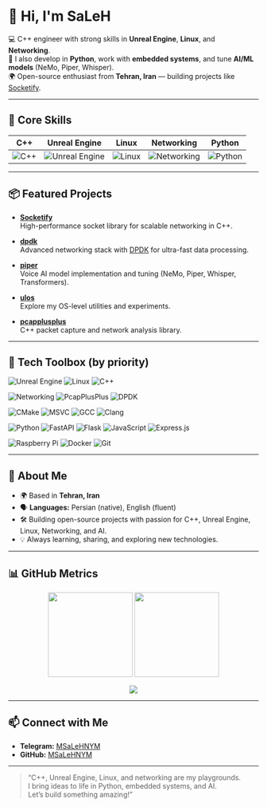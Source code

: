 # 👋 Hi, I'm SaLeH

💻 C++ engineer with strong skills in **Unreal Engine**, **Linux**, and **Networking**.  
🐍 I also develop in **Python**, work with **embedded systems**, and tune **AI/ML models** (NeMo, Piper, Whisper).  
🌍 Open-source enthusiast from **Tehran, Iran** — building projects like [Socketify](https://github.com/MSaLeHNYM/Socketify).  

---

## 🚀 Core Skills

| C++ | Unreal Engine | Linux | Networking | Python |
| :--: | :--: | :--: | :--: | :--: |
| ![C++](https://img.shields.io/badge/-C++-00599C?logo=cplusplus&logoColor=white) | ![Unreal Engine](https://img.shields.io/badge/-Unreal%20Engine-313131?logo=unrealengine&logoColor=white) | ![Linux](https://img.shields.io/badge/-Linux-FCC624?logo=linux&logoColor=black) | ![Networking](https://img.shields.io/badge/-Networking-2C8EBB?logo=wireshark&logoColor=white) | ![Python](https://img.shields.io/badge/-Python-3776AB?logo=python&logoColor=white) |

---

## 📦 Featured Projects

- [**Socketify**](https://github.com/MSaLeHNYM/Socketify)  
  High-performance socket library for scalable networking in C++.

- [**dpdk**](https://github.com/MSaLeHNYM/dpdk)  
  Advanced networking stack with [DPDK](https://www.dpdk.org/) for ultra-fast data processing.

- [**piper**](https://github.com/MSaLeHNYM/piper)  
  Voice AI model implementation and tuning (NeMo, Piper, Whisper, Transformers).

- [**ulos**](https://github.com/MSaLeHNYM/ulos)  
  Explore my OS-level utilities and experiments.

- [**pcapplusplus**](https://github.com/seladb/PcapPlusPlus)  
  C++ packet capture and network analysis library.

---

## 🧰 Tech Toolbox (by priority)

<!-- Core -->
![Unreal Engine](https://img.shields.io/badge/-Unreal%20Engine-0E1128?style=for-the-badge&logo=unrealengine&logoColor=white)
![Linux](https://img.shields.io/badge/-Linux-FCC624?style=for-the-badge&logo=linux&logoColor=000)
![C++](https://img.shields.io/badge/-C++-00599C?style=for-the-badge&logo=cplusplus&logoColor=white)

<!-- Networking -->
![Networking](https://img.shields.io/badge/-Networking-2C8EBB?style=for-the-badge&logo=wireshark&logoColor=white)
![PcapPlusPlus](https://img.shields.io/badge/-PcapPlusPlus-00599C?style=for-the-badge&logo=c%2B%2B&logoColor=white)
![DPDK](https://img.shields.io/badge/-DPDK-CC0000?style=for-the-badge)

<!-- Build & Toolchain -->
![CMake](https://img.shields.io/badge/-CMake-064F8C?style=for-the-badge&logo=cmake&logoColor=white)
![MSVC](https://img.shields.io/badge/-MSVC-0078D7?style=for-the-badge&logo=visualstudio&logoColor=white)
![GCC](https://img.shields.io/badge/-GCC-333333?style=for-the-badge&logo=gnu&logoColor=white)
![Clang](https://img.shields.io/badge/-Clang-262626?style=for-the-badge)

<!-- Backend & Scripting -->
![Python](https://img.shields.io/badge/-Python-3776AB?style=for-the-badge&logo=python&logoColor=white)
![FastAPI](https://img.shields.io/badge/-FastAPI-009688?style=for-the-badge&logo=fastapi&logoColor=white)
![Flask](https://img.shields.io/badge/-Flask-000000?style=for-the-badge&logo=flask&logoColor=white)
![JavaScript](https://img.shields.io/badge/-JavaScript-323330?style=for-the-badge&logo=javascript&logoColor=F7DF1E)
![Express.js](https://img.shields.io/badge/-Express.js-404d59?style=for-the-badge)

<!-- Embedded & DevOps -->
![Raspberry Pi](https://img.shields.io/badge/-Raspberry%20Pi-A22846?style=for-the-badge&logo=raspberrypi&logoColor=white)
![Docker](https://img.shields.io/badge/-Docker-2496ED?style=for-the-badge&logo=docker&logoColor=white)
![Git](https://img.shields.io/badge/-Git-F05033?style=for-the-badge&logo=git&logoColor=white)


---

## 📍 About Me

- 🌍 Based in **Tehran, Iran**
- 🗣️ **Languages:** Persian (native), English (fluent)
- 🛠️ Building open-source projects with passion for C++, Unreal Engine, Linux, Networking, and AI.
- 💡 Always learning, sharing, and exploring new technologies.

---

## 📊 GitHub Metrics

<p align="center">
  <img src="https://github-readme-stats.vercel.app/api?username=MSaLeHNYM&show_icons=true&theme=radical" height="170" />
  <img src="https://github-readme-stats.vercel.app/api/top-langs/?username=MSaLeHNYM&layout=compact&theme=radical" height="170" />
</p>

<p align="center">
  <img src="https://github-readme-activity-graph.vercel.app/graph?username=MSaLeHNYM&theme=radical" />
</p>

---

## 📫 Connect with Me

- **Telegram:** [MSaLeHNYM](https://t.me/MSaLeHNYM)
- **GitHub:** [MSaLeHNYM](https://github.com/MSaLeHNYM)

---

> “C++, Unreal Engine, Linux, and networking are my playgrounds.  
> I bring ideas to life in Python, embedded systems, and AI.  
> Let’s build something amazing!”
